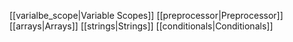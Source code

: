 [[varialbe_scope|Variable Scopes]]
[[preprocessor|Preprocessor]]
[[arrays|Arrays]]
[[strings|Strings]]
[[conditionals|Conditionals]]

